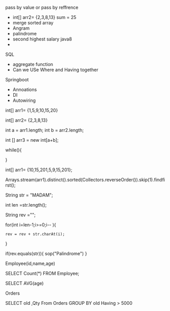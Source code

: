 pass by value or pass by reffrence


- int[] arr2= {2,3,8,13} sum = 25
- merge sorted array
- Angram
- palindrome
- second highest salary java8
- 

SQL
- aggregate function
- Can we USe Where and Having together

Springboot
- Annoations
- DI
- Autowiring 



int[] arr1= {1,5,9,10,15,20}

int[] arr2= {2,3,8,13}

int a = arr1.length;
int b = arr2.length;


int [] arr3 = new int[a+b];


while(){
	


}


int[] arr1= {10,15,201,5,9,15,201};

Arrays.stream(arr1).distinct().sorted(Collectors.reverseOrder()).skip(1).findfirst();


String str = "MADAM";


int len =str.length();

String rev ="";

for(int i=len-1;i>=0;i-- ){

	rev = rev + str.charAt(i);	

}

if(rev.equals(str)){
	sop("Palindrome")
}



Employee(id,name,age)

SELECT Count(*) FROM Employee;


SELECT AVG(age) 


Orders

SELECT oId ,Qty From Orders GROUP BY oId Having  > 5000









